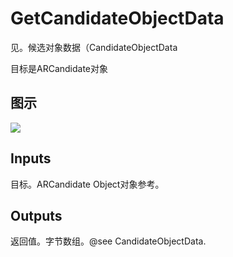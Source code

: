# GetCandidateObjectData

见。候选对象数据（CandidateObjectData

目标是ARCandidate对象

## 图示

![]($-20221218-17570578.png)

## Inputs

目标。ARCandidate Object对象参考。 

## Outputs

返回值。字节数组。@see CandidateObjectData.
